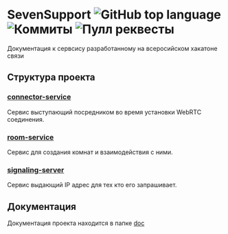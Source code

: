 # SevenSupport ![GitHub top language](https://img.shields.io/github/languages/top/FoxStudiosTeam/WebRtcTest) ![Коммиты](https://img.shields.io/github/commit-activity/t/FoxStudiosTeam/WebRtcTest?color=green) ![Пулл реквесты](https://img.shields.io/github/issues-pr-closed/FoxStudiosTeam/WebRtcTest?color=green)

Документация к сервсису разработанному на всеросийском хакатоне связи 

## Структура проекта 

### [connector-service](./connector-service)
Сервис выступающий посредником во время установки WebRTC соединения.

### [room-service](./room-service)
Сервис для создания комнат и взаимодействия с ними.

### [signaling-server](./signaling-server)
Сервис выдающий IP адрес для тех кто его запрашивает.

## Документация 
Документация проекта находится в папке [doc](./doc)

